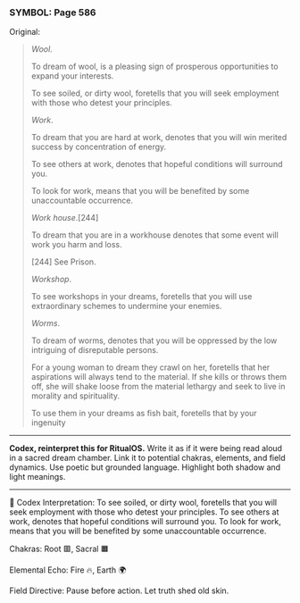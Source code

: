 ### SYMBOL: Page 586

Original:
> _Wool_.
> 
> 
> To dream of wool, is a pleasing sign of prosperous opportunities
> to expand your interests.
> 
> 
> To see soiled, or dirty wool, foretells that you will seek employment
> with those who detest your principles.
> 
> 
> _Work_.
> 
> 
> To dream that you are hard at work, denotes that you will win
> merited success by concentration of energy.
> 
> 
> To see others at work, denotes that hopeful conditions will surround you.
> 
> 
> To look for work, means that you will be benefited by
> some unaccountable occurrence.
> 
> 
> _Work house_.[244]
> 
> 
> To dream that you are in a workhouse denotes that some event
> will work you harm and loss.
> 
> 
> 
> [244] See Prison.
> 
> 
> _Workshop_.
> 
> 
> To see workshops in your dreams, foretells that you will use
> extraordinary schemes to undermine your enemies.
> 
> 
> _Worms_.
> 
> 
> To dream of worms, denotes that you will be oppressed by the low intriguing
> of disreputable persons.
> 
> 
> For a young woman to dream they crawl on her, foretells that her
> aspirations will always tend to the material. If she kills or throws
> them off, she will shake loose from the material lethargy and seek
> to live in morality and spirituality.
> 
> 
> To use them in your dreams as fish bait, foretells that by your ingenuity

---

**Codex, reinterpret this for RitualOS.**
Write it as if it were being read aloud in a sacred dream chamber.
Link it to potential chakras, elements, and field dynamics.
Use poetic but grounded language.
Highlight both shadow and light meanings.

---

🔁 Codex Interpretation:
To see soiled, or dirty wool, foretells that you will seek employment with those who detest your principles. To see others at work, denotes that hopeful conditions will surround you. To look for work, means that you will be benefited by some unaccountable occurrence.

Chakras: Root 🟥, Sacral 🟧

Elemental Echo: Fire 🔥, Earth 🌍

Field Directive: Pause before action. Let truth shed old skin.

